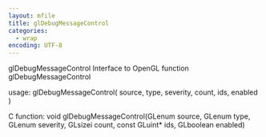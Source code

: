 ```yaml
---
layout: mfile
title: glDebugMessageControl
categories:
  - wrap
encoding: UTF-8
---
```


glDebugMessageControl  Interface to OpenGL function glDebugMessageControl

usage:  glDebugMessageControl( source, type, severity, count, ids, enabled )

C function:  void glDebugMessageControl(GLenum source, GLenum type, GLenum severity, GLsizei count, const GLuint\* ids, GLboolean enabled)